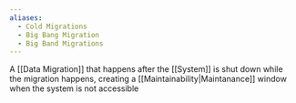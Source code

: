 ```yaml
---
aliases:
  - Cold Migrations
  - Big Bang Migration
  - Big Band Migrations
---
```

A [[Data Migration]] that happens after the [[System]] is shut down while the migration happens, creating a [[Maintainability|Maintanance]] window when the system is not accessible